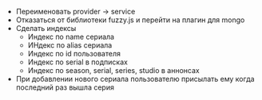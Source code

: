  - Переименовать provider -> service
 - Отказаться от библиотеки fuzzy.js и перейти на плагин для mongo
 - Сделать индексы
      - Индекс по name сериала
      - ИНдекс по alias сериала
      - Индекс по id пользователя
      - Индекс по serial в подписках
      - Индекс по season, serial, series, studio в аннонсах
 - При добавлении нового сериала пользователю присылать ему когда последний раз вышла серия